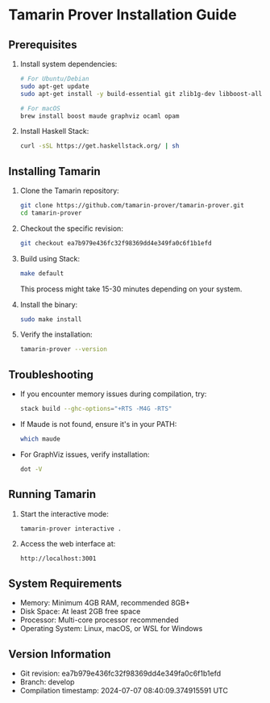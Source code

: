 # Tamarin Prover Installation Guide

## Prerequisites

1. Install system dependencies:
   ```bash
   # For Ubuntu/Debian
   sudo apt-get update
   sudo apt-get install -y build-essential git zlib1g-dev libboost-all-dev curl maude graphviz
   
   # For macOS
   brew install boost maude graphviz ocaml opam
   ```

2. Install Haskell Stack:
   ```bash
   curl -sSL https://get.haskellstack.org/ | sh
   ```

## Installing Tamarin

1. Clone the Tamarin repository:
   ```bash
   git clone https://github.com/tamarin-prover/tamarin-prover.git
   cd tamarin-prover
   ```

2. Checkout the specific revision:
   ```bash
   git checkout ea7b979e436fc32f98369dd4e349fa0c6f1b1efd
   ```

3. Build using Stack:
   ```bash
   make default
   ```
   This process might take 15-30 minutes depending on your system.

4. Install the binary:
   ```bash
   sudo make install
   ```

5. Verify the installation:
   ```bash
   tamarin-prover --version
   ```

## Troubleshooting

- If you encounter memory issues during compilation, try:
  ```bash
  stack build --ghc-options="+RTS -M4G -RTS"
  ```

- If Maude is not found, ensure it's in your PATH:
  ```bash
  which maude
  ```

- For GraphViz issues, verify installation:
  ```bash
  dot -V
  ```

## Running Tamarin

1. Start the interactive mode:
   ```bash
   tamarin-prover interactive .
   ```

2. Access the web interface at:
   ```
   http://localhost:3001
   ```

## System Requirements

- Memory: Minimum 4GB RAM, recommended 8GB+
- Disk Space: At least 2GB free space
- Processor: Multi-core processor recommended
- Operating System: Linux, macOS, or WSL for Windows

## Version Information

- Git revision: ea7b979e436fc32f98369dd4e349fa0c6f1b1efd
- Branch: develop
- Compilation timestamp: 2024-07-07 08:40:09.374915591 UTC